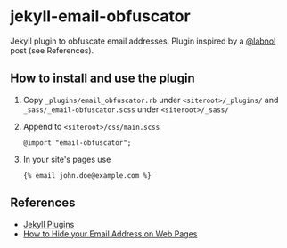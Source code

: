 # jekyll-email-obfuscator

Jekyll plugin to obfuscate email addresses. Plugin inspired by a
[@labnol](https://twitter.com/labnol) post (see References).

## How to install and use the plugin

1.  Copy `_plugins/email_obfuscator.rb` under `<siteroot>/_plugins/` and
    `_sass/_email-obfuscator.scss` under `<siteroot>/_sass/`

2.  Append to `<siteroot>/css/main.scss`

        @import "email-obfuscator";

3.  In your site's pages use

        {% email john.doe@example.com %}

## References

*   [Jekyll Plugins](https://jekyllrb.com/docs/plugins/)
*   [How to Hide your Email Address on Web Pages](http://www.labnol.org/internet/hide-email-address-web-pages/28364/)
